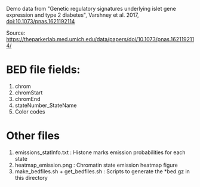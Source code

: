 Demo data from "Genetic regulatory signatures underlying islet gene
expression and type 2 diabetes", Varshney et al. 2017, [doi:10.1073/pnas.1621192114](https://doi.org/10.1073/pnas.1621192114)

Source: https://theparkerlab.med.umich.edu/data/papers/doi/10.1073/pnas.1621192114/

# BED file fields:
1. chrom
2. chromStart 
3. chromEnd 
4. stateNumber_StateName
5. Color codes

# Other files
1. emissions_statInfo.txt : Histone marks emission probabilities for each state
2. heatmap_emission.png : Chromatin state emission heatmap figure 
3. make_bedfiles.sh + get_bedfiles.sh : Scripts to generate the *bed.gz in this directory